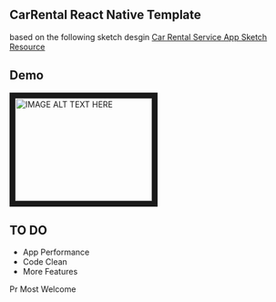 <h2>CarRental React Native Template </h2>
based on the following sketch desgin <a href="https://www.sketchappsources.com/free-source/3869-car-rental-service-app-sketch-freebie-resource.html">Car Rental Service App Sketch Resource</a>

<h2>Demo</h2>
<a href="http://www.youtube.com/watch?feature=player_embedded&v=https://youtu.be/X1qxrqH8YPg
" target="_blank"><img src="http://img.youtube.com/vi/https://youtu.be/X1qxrqH8YPg/0.jpg" 
alt="IMAGE ALT TEXT HERE" width="240" height="180" border="10" /></a>

<h2>TO DO</h2>
<ul>
<li>
App Performance
<l/i>
<li>
Code Clean
<l/i>
<li>
More Features
<l/i>
</ul>

Pr Most Welcome